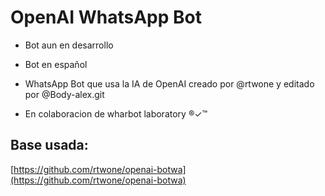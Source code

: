 # OpenAI WhatsApp Bot

- Bot aun en desarrollo 

- Bot en español

- WhatsApp Bot que usa la IA de OpenAI creado por @rtwone y editado por @Body-alex.git

- En colaboracion de wharbot laboratory ®✓™

## Base usada:
[https://github.com/rtwone/openai-botwa](https://github.com/rtwone/openai-botwa)
